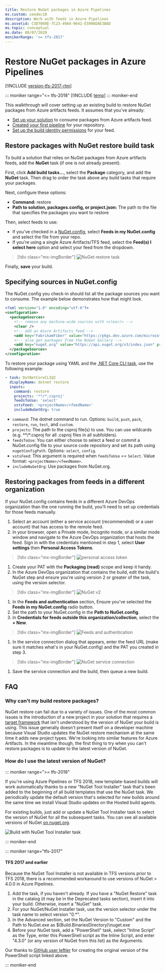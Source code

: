 ```yaml
---
title: Restore NuGet packages in Azure Pipelines
ms.custom: seodec18
description: Work with feeds in Azure Pipelines
ms.assetid: C3D7008E-7C23-49A4-9642-E5906DAE3BAD
ms.topic: conceptual
ms.date: 08/07/2020
monikerRange: '>= tfs-2017'
---
```


# Restore NuGet packages in Azure Pipelines

[!INCLUDE [version-tfs-2017-rtm](../includes/version-tfs-2017-rtm.md)]

::: moniker range="<= tfs-2018"
[!INCLUDE [temp](../includes/concept-rename-note.md)]
::: moniker-end

This walkthrough will cover setting up an existing build to restore NuGet packages from Azure artifacts feeds. It assumes that you've already:

- [Set up your solution](../../artifacts/nuget/consume.md) to consume packages from Azure artifacts feed.
- [Created your first pipeline](../create-first-pipeline.md) for your repository.
- [Set up the build identity permissions](../../artifacts/feeds/feed-permissions.md#package-permissions-in-azure-pipelines) for your feed.

## Restore packages with NuGet restore build task

To build a solution that relies on NuGet packages from Azure artifacts feeds, add the **NuGet** task (if one is not already present).

First, click **Add build tasks...**, select the **Package** category, and add the **NuGet** task. Then drag to order the task above any build tasks that require your packages.

Next, configure these options:

- **Command:** restore
- **Path to solution, packages.config, or project.json:** The path to the file that specifies the packages you want to restore

Then, select feeds to use:

- If you've checked in a [NuGet.config](https://docs.nuget.org/Consume/NuGet-Config-File), select **Feeds in my NuGet.config** and select the file from your repo.
- If you're using a single Azure Artifacts/TFS feed, select the **Feed(s) I select here** option and select your feed from the dropdown.

> [!div class="mx-imgBorder"]
> ![NuGet restore task](media/restore-pkgs-on-build.png)

Finally, **save** your build.

## Specifying sources in NuGet.config

The NuGet.config you check-in should list all the package sources you want to consume. The example below demonstrates how that might look.

```xml
<?xml version="1.0" encoding="utf-8"?>
<configuration>
  <packageSources>
    <!-- remove any machine-wide sources with <clear/> -->
    <clear />
    <!-- add an Azure Artifacts feed -->
    <add key="FabrikamFiber" value="https://pkgs.dev.azure.com/microsoftLearnModule/_packaging/FabrikamFiber/nuget/v3/index.json" />
    <!-- also get packages from the NuGet Gallery -->
    <add key="nuget.org" value="https://api.nuget.org/v3/index.json" protocolVersion="3" />
  </packageSources>
</configuration>
```

To restore your package using YAML and the [.NET Core CLI task](../tasks/build/dotnet-core-cli.md), use the following example:

```YAML
- task: DotNetCoreCLI@2
  displayName: dotnet restore
  inputs:
    command: restore
    projects: '**/*.csproj'
    feedsToUse: 'select'
    vstsFeed: '<projectName>/<feedName>'
    includeNuGetOrg: true
```

* `command`: The dotnet command to run. Options: `build`, `push`, `pack`, `restore`, `run`, `test`, and `custom`.
* `projects`: The path to the csproj file(s) to use. You can use wildcards (e.g. **/*.csproj for all .csproj files in all subfolders).
* `feedsToUse`: You can either choose to select a feed or commit a NuGet.config file to your source code repository and set its path using `nugetConfigPath`. Options: `select`, `config`.
* `vstsFeed`: This argument is required when `feedsToUse` == `Select`. Value format: `<projectName>/<feedName>`.
* `includeNuGetOrg`: Use packages from NuGet.org.

## Restoring packages from feeds in a different organization

If your NuGet.config contains feeds in a different Azure DevOps organization than the one running the build, you'll need to set up credentials for those feeds manually.
 
1. Select an account (either a service account (recommended) or a user account) that has access to the remote feed.
1. In your browser, open a Private mode, Incognito mode, or a similar mode window and navigate to the Azure DevOps organization that hosts the feed. Sign in with the credentials mentioned in step 1, select **User settings** then **Personal Access Tokens**.

  > [!div class="mx-imgBorder"]
  > ![personal access token](media/pat.png)

1. Create your PAT with the **Packaging (read)** scope and keep it handy.
1. In the Azure DevOps organization that contains the build, edit the build's NuGet step and ensure you're using version 2 or greater of the task, using the version selector.

  > [!div class="mx-imgBorder"]
  > ![NuGet v2](media/nuget-v-2.png)

1. In the **Feeds and authentication** section, Ensure you've selected the **Feeds in my NuGet.config** radio button.
1. Set the path to your NuGet.config in the **Path to NuGet.config**.
1. In **Credentials for feeds outside this organization/collection**, select the **+ New**.

  > [!div class="mx-imgBorder"]
  > ![Feeds and authentication](media/feeds-and-authentication.png)

1. In the service connection dialog that appears, enter the feed URL (make sure it matches what's in your NuGet.config) and the PAT you created in step 3.

  > [!div class="mx-imgBorder"]
  > ![NuGet service connection](media/service-connection.png)

1. Save the service connection and the build, then queue a new build.

## FAQ

### Why can't my build restore packages?

NuGet restore can fail due to a variety of issues. One of the most common issues is the introduction of a new project in your solution that requires a [target framework](/nuget/schema/target-frameworks) that isn't understood by the version of NuGet your build is using. This issue generally doesn't present itself on a developer machine because Visual Studio updates the NuGet restore mechanism at the same time it adds new project types. We're looking into similar features for Azure Artifacts. In the meantime though, the first thing to try when you can't restore packages is to update to the latest version of NuGet.

### How do I use the latest version of NuGet?

::: moniker range=">= tfs-2018" 

If you're using Azure Pipelines or TFS 2018, new template-based builds will work automatically thanks to a new "NuGet Tool Installer" task that's been added to the beginning of all build templates that use the NuGet task. We periodically update the default version that's selected for new builds around the same time we install Visual Studio updates on the Hosted build agents.

For existing builds, just add or update a NuGet Tool Installer task to select the version of NuGet for all the subsequent tasks. You can see all available versions of NuGet [on nuget.org](https://dist.nuget.org/tools.json).

![Build with NuGet Tool Installer task](media/nuget-tool-installer.jpg)

::: moniker-end 

::: moniker range="tfs-2017" 

#### TFS 2017 and earlier

Because the NuGet Tool Installer is not available in TFS versions prior to TFS 2018, there is a recommended workaround to use versions of NuGet > 4.0.0 in Azure Pipelines.

1. Add the task, if you haven't already. If you have a "NuGet Restore" task in the catalog (it may be in the Deprecated tasks section), insert it into your build. Otherwise, insert a "NuGet" task.
1. For your NuGet/NuGet Installer task, use the version selector under the task name to select version "0.*".
1. In the Advanced section, set the NuGet Version to "Custom" and the Path to NuGet.exe as
$(Build.BinariesDirectory)\nuget.exe
1. Before your NuGet task, add a "PowerShell" task, select "Inline Script" as the Type, enter this PowerShell script as the Inline Script, and enter "4.3.0" (or any version of NuGet from this list) as the Arguments.

Our thanks to [GitHub user leftler](https://github.com/Microsoft/azure-pipelines-tasks/issues/3756#issuecomment-288185011) for creating the original version of the PowerShell script linked above.

::: moniker-end 
